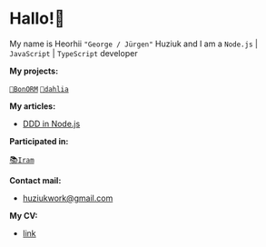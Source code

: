 # Hallo!👋

My name is Heorhii `"George / Jürgen"` Huziuk and I am a `Node.js` | `JavaScript` | `TypeScript` developer

**My projects:**

[`🔵BonORM`](https://www.npmjs.com/package/bonorm) 
[`🌸dahlia`](https://www.npmjs.com/package/dahlia-concurrency)

**My articles:** 
* [DDD in Node.js](https://github.com/hhuziuk/ddd-nodejs.git)

**Participated in:**

[📚`Iram`](https://github.com/iram-test/iram-backend)

**Contact mail:**
* huziukwork@gmail.com

**My CV:**
*  [link](https://github.com/hhuziuk/cv/blob/main/heorhii-huziuk-cv%20(2).pdf)
